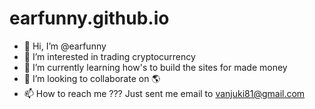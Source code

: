 # earfunny.github.io

- 👋 Hi, I’m @earfunny
- 👀 I’m interested in trading cryptocurrency 
- 🌱 I’m currently learning how's to build the sites for made money 
- 💞️ I’m looking to collaborate on 🌎
- 📫 How to reach me ??? Just sent me email to vanjuki81@gmail.com

<!---
earfunny/earfunny is a ✨ special ✨ repository because its `README.md` (this file) appears on your GitHub profile.
You can click the Preview link to take a look at your changes.
--->

